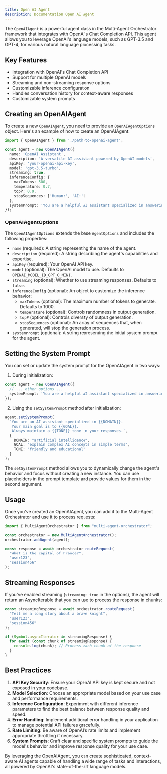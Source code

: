 ```yaml
---
title: Open AI Agent
description: Documentation Open AI Agent
---
```


The `OpenAIAgent` is a powerful agent class in the Multi-Agent Orchestrator framework that integrates with OpenAI's Chat Completion API. This agent allows you to leverage OpenAI's language models, such as GPT-3.5 and GPT-4, for various natural language processing tasks.

## Key Features

- Integration with OpenAI's Chat Completion API
- Support for multiple OpenAI models
- Streaming and non-streaming response options
- Customizable inference configuration
- Handles conversation history for context-aware responses
- Customizable system prompts

## Creating an OpenAIAgent

To create a new `OpenAIAgent`, you need to provide an `OpenAIAgentOptions` object. Here's an example of how to create an OpenAIAgent:

```typescript
import { OpenAIAgent } from './path-to-openai-agent';

const agent = new OpenAIAgent({
  name: 'OpenAI Assistant',
  description: 'A versatile AI assistant powered by OpenAI models',
  apiKey: 'your-openai-api-key',
  model: 'gpt-3.5-turbo',
  streaming: true,
  inferenceConfig: {
    maxTokens: 500,
    temperature: 0.7,
    topP: 0.9,
    stopSequences: ['Human:', 'AI:']
  },
  systemPrompt: 'You are a helpful AI assistant specialized in answering questions about technology.'
});
```

### OpenAIAgentOptions

The `OpenAIAgentOptions` extends the base `AgentOptions` and includes the following properties:

- `name` (required): A string representing the name of the agent.
- `description` (required): A string describing the agent's capabilities and expertise.
- `apiKey` (required): Your OpenAI API key.
- `model` (optional): The OpenAI model to use. Defaults to `OPENAI_MODEL_ID_GPT_O_MINI`.
- `streaming` (optional): Whether to use streaming responses. Defaults to `false`.
- `inferenceConfig` (optional): An object to customize the inference behavior:
  - `maxTokens` (optional): The maximum number of tokens to generate. Defaults to 1000.
  - `temperature` (optional): Controls randomness in output generation.
  - `topP` (optional): Controls diversity of output generation.
  - `stopSequences` (optional): An array of sequences that, when generated, will stop the generation process.
- `systemPrompt` (optional): A string representing the initial system prompt for the agent.

## Setting the System Prompt

You can set or update the system prompt for the OpenAIAgent in two ways:

1. During initialization:

```typescript
const agent = new OpenAIAgent({
  // ... other options ...
  systemPrompt: 'You are a helpful AI assistant specialized in answering questions about technology.'
});
```

2. Using the `setSystemPrompt` method after initialization:

```typescript
agent.setSystemPrompt(
  `You are an AI assistant specialized in {{DOMAIN}}.
   Your main goal is to {{GOAL}}.
   Always maintain a {{TONE}} tone in your responses.`,
  {
    DOMAIN: "artificial intelligence",
    GOAL: "explain complex AI concepts in simple terms",
    TONE: "friendly and educational"
  }
);
```

The `setSystemPrompt` method allows you to dynamically change the agent's behavior and focus without creating a new instance. You can use placeholders in the prompt template and provide values for them in the second argument.

## Usage

Once you've created an OpenAIAgent, you can add it to the Multi-Agent Orchestrator and use it to process requests:

```typescript
import { MultiAgentOrchestrator } from "multi-agent-orchestrator";

const orchestrator = new MultiAgentOrchestrator();
orchestrator.addAgent(agent);

const response = await orchestrator.routeRequest(
  "What is the capital of France?",
  "user123",
  "session456"
);
```

## Streaming Responses

If you've enabled streaming (`streaming: true` in the options), the agent will return an AsyncIterable that you can use to process the response in chunks:

```typescript
const streamingResponse = await orchestrator.routeRequest(
  "Tell me a long story about a brave knight",
  "user123",
  "session456"
);

if (Symbol.asyncIterator in streamingResponse) {
  for await (const chunk of streamingResponse) {
    console.log(chunk); // Process each chunk of the response
  }
}
```

## Best Practices

1. **API Key Security**: Ensure your OpenAI API key is kept secure and not exposed in your codebase.
2. **Model Selection**: Choose an appropriate model based on your use case and performance requirements.
3. **Inference Configuration**: Experiment with different inference parameters to find the best balance between response quality and speed.
4. **Error Handling**: Implement additional error handling in your application to manage potential API failures gracefully.
5. **Rate Limiting**: Be aware of OpenAI's rate limits and implement appropriate throttling if necessary.
6. **System Prompts**: Craft clear and specific system prompts to guide the model's behavior and improve response quality for your use case.

By leveraging the OpenAIAgent, you can create sophisticated, context-aware AI agents capable of handling a wide range of tasks and interactions, all powered by OpenAI's state-of-the-art language models.